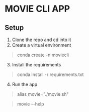 # MOVIE CLI APP

## Setup

1. Clone the repo and cd into it
2. Create a virtual environment
> conda create -n moviecli
3. Install the requirements
> conda install -r requirements.txt
4. Run the app
> alias movie="./movie.sh"

> movie --help
